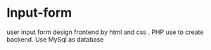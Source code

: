 # Input-form
user input form design frontend by html and css . PHP use to create backend. Use MySql as database 

